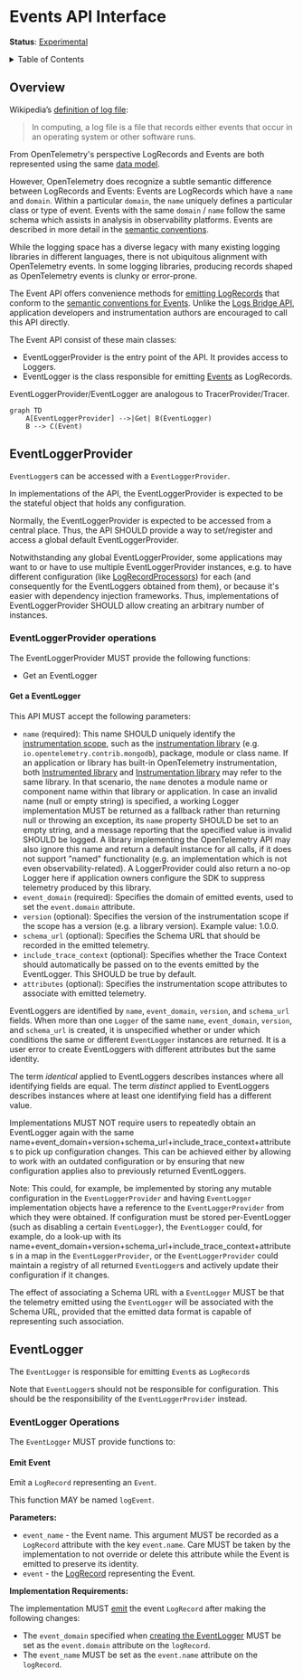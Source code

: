 # Events API Interface

**Status**: [Experimental](../document-status.md)

<details>
<summary>Table of Contents</summary>

<!-- Re-generate TOC with `markdown-toc --no-first-h1 -i` -->

<!-- toc -->

- [Overview](#overview)
- [EventLogger](#eventlogger)
  * [EventLogger Operations](#eventlogger-operations)
    + [Create EventLogger](#create-eventlogger)
    + [Emit Event](#emit-event)

<!-- tocstop -->

</details>

## Overview

Wikipedia’s [definition of log file](https://en.wikipedia.org/wiki/Log_file):

>In computing, a log file is a file that records either events that occur in an
>operating system or other software runs.

From OpenTelemetry's perspective LogRecords and Events are both represented
using the same [data model](./data-model.md).

However, OpenTelemetry does recognize a subtle semantic difference between
LogRecords and Events: Events are LogRecords which have a `name` and `domain`.
Within a particular `domain`, the `name` uniquely defines a particular class or
type of event. Events with the same `domain` / `name` follow the same schema
which assists in analysis in observability platforms. Events are described in
more detail in the [semantic conventions](./semantic_conventions/events.md).

While the logging space has a diverse legacy with many existing logging
libraries in different languages, there is not ubiquitous alignment with
OpenTelemetry events. In some logging libraries, producing records shaped as
OpenTelemetry events is clunky or error-prone.

The Event API offers convenience methods
for [emitting LogRecords](./bridge-api.md#emit-logrecord) that conform
to the [semantic conventions for Events](./semantic_conventions/events.md).
Unlike the [Logs Bridge API](./bridge-api.md), application developers and
instrumentation authors are encouraged to call this API directly.

The Event API consist of these main classes:

* EventLoggerProvider is the entry point of the API. It provides access to Loggers.
* EventLogger is the class responsible for
  emitting [Events](./data-model.md#log-and-event-record-definition) as
  LogRecords.

EventLoggerProvider/EventLogger are analogous to TracerProvider/Tracer.

```mermaid
graph TD
    A[EventLoggerProvider] -->|Get| B(EventLogger)
    B --> C(Event)
```

## EventLoggerProvider

`EventLogger`s can be accessed with a `EventLoggerProvider`.

In implementations of the API, the EventLoggerProvider is expected to be the stateful
object that holds any configuration.

Normally, the EventLoggerProvider is expected to be accessed from a central place.
Thus, the API SHOULD provide a way to set/register and access a global default
EventLoggerProvider.

Notwithstanding any global EventLoggerProvider, some applications may want to or have
to use multiple EventLoggerProvider instances, e.g. to have different configuration
(like [LogRecordProcessors](sdk.md#logrecordprocessor)) for each (and
consequently for the EventLoggers obtained from them), or because it's easier with
dependency injection frameworks. Thus, implementations of EventLoggerProvider SHOULD
allow creating an arbitrary number of instances.

### EventLoggerProvider operations

The EventLoggerProvider MUST provide the following functions:

* Get an EventLogger

#### Get a EventLogger

This API MUST accept the following parameters:

- `name` (required): This name SHOULD uniquely identify the [instrumentation scope](../glossary.md#instrumentation-scope),
such as the [instrumentation library](../glossary.md#instrumentation-library)
(e.g. `io.opentelemetry.contrib.mongodb`), package, module or class name.
If an application or library has built-in OpenTelemetry instrumentation, both
[Instrumented library](../glossary.md#instrumented-library) and
[Instrumentation library](../glossary.md#instrumentation-library) may refer to
the same library. In that scenario, the `name` denotes a module name or component
name within that library or application. In case an invalid name
(null or empty string) is specified, a working Logger implementation MUST be
returned as a fallback rather than returning null or throwing an exception, its
`name` property SHOULD be set to an empty string, and a message reporting that
the specified value is invalid SHOULD be logged. A library implementing the
OpenTelemetry API may also ignore this name and return a default instance for
all calls, if it does not support "named" functionality (e.g. an implementation
which is not even observability-related). A LoggerProvider could also return a
no-op Logger here if application owners configure the SDK to suppress telemetry
produced by this library.
- `event_domain` (required): Specifies the domain of emitted events, used to set the `event.domain`
  attribute.
- `version` (optional): Specifies the version of the instrumentation scope if
the scope has a version (e.g. a library version). Example value: 1.0.0.
- `schema_url` (optional): Specifies the Schema URL that should be recorded in
the emitted telemetry.
- `include_trace_context` (optional): Specifies whether the Trace Context should
  automatically be passed on to the events emitted by the EventLogger. This
  SHOULD be true by default.
- `attributes` (optional): Specifies the instrumentation scope attributes to
associate with emitted telemetry.

EventLoggers are identified by `name`, `event_domain`, `version`, and `schema_url` fields.  When more
than one `Logger` of the same `name`, `event_domain`, `version`, and `schema_url` is created, it
is unspecified whether or under which conditions the same or different `EventLogger`
instances are returned. It is a user error to create EventLoggers with different
attributes but the same identity.

The term *identical* applied to EventLoggers describes instances where all
identifying fields are equal. The term *distinct* applied to EventLoggers describes
instances where at least one identifying field has a different value.

Implementations MUST NOT require users to repeatedly obtain an EventLogger again with
the same name+event_domain+version+schema_url+include_trace_context+attributes
to pick up configuration changes. This can be achieved either by allowing to
work with an outdated configuration or by ensuring that new configuration
applies also to previously returned EventLoggers.

Note: This could, for example, be implemented by storing any mutable
configuration in the `EventLoggerProvider` and having `EventLogger` implementation objects
have a reference to the `EventLoggerProvider` from which they were obtained.
If configuration must be stored per-EventLogger (such as disabling a certain `EventLogger`),
the `EventLogger` could, for example, do a look-up with its name+event_domain+version+schema_url+include_trace_context+attributes
in a map in the `EventLoggerProvider`, or the `EventLoggerProvider` could maintain a registry
of all returned `EventLogger`s and actively update their configuration if it changes.

The effect of associating a Schema URL with a `EventLogger` MUST be that the telemetry
emitted using the `EventLogger` will be associated with the Schema URL, provided that
the emitted data format is capable of representing such association.

## EventLogger

The `EventLogger` is responsible for emitting `Event`s as `LogRecord`s

Note that `EventLogger`s should not be responsible for configuration. This should be
the responsibility of the `EventLoggerProvider` instead.

### EventLogger Operations

The `EventLogger` MUST provide functions to:

#### Emit Event

Emit a `LogRecord` representing an `Event`.

This function MAY be named `logEvent`.

**Parameters:**

* `event_name` - the Event name. This argument MUST be recorded as a `LogRecord`
  attribute with the key `event.name`. Care MUST be taken by the implementation
  to not override or delete this attribute while the Event is emitted to
  preserve its identity.
* `event` - the [LogRecord](./api.md#logrecord) representing the Event.

**Implementation Requirements:**

The implementation MUST [emit](./api.md#emit-logrecord) the event `LogRecord` after
making the following changes:

* The `event_domain` specified
  when [creating the EventLogger](#create-eventlogger) MUST be set as
  the `event.domain` attribute on the `logRecord`.
* The `event_name` MUST be set as the `event.name` attribute on the `logRecord`.
